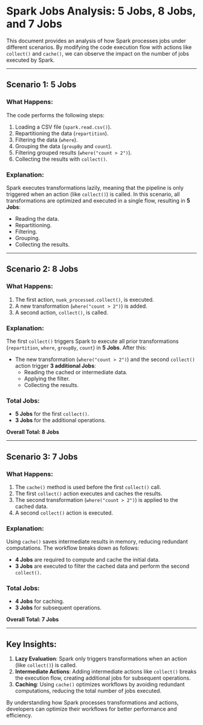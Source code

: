 # Spark Jobs Analysis: 5 Jobs, 8 Jobs, and 7 Jobs

This document provides an analysis of how Spark processes jobs under different scenarios. By modifying the code execution flow with actions like `collect()` and `cache()`, we can observe the impact on the number of jobs executed by Spark.

---

## Scenario 1: **5 Jobs**

### What Happens:

The code performs the following steps:

1. Loading a CSV file (`spark.read.csv()`).
2. Repartitioning the data (`repartition`).
3. Filtering the data (`where`).
4. Grouping the data (`groupBy` and `count`).
5. Filtering grouped results (`where("count > 2")`).
6. Collecting the results with `collect()`.

### Explanation:

Spark executes transformations lazily, meaning that the pipeline is only triggered when an action (like `collect()`) is called. In this scenario, all transformations are optimized and executed in a single flow, resulting in **5 Jobs**:

- Reading the data.
- Repartitioning.
- Filtering.
- Grouping.
- Collecting the results.

---

## Scenario 2: **8 Jobs**

### What Happens:

1. The first action, `nuek_processed.collect()`, is executed.
2. A new transformation (`where("count > 2")`) is added.
3. A second action, `collect()`, is called.

### Explanation:

The first `collect()` triggers Spark to execute all prior transformations (`repartition`, `where`, `groupBy`, `count`) in **5 Jobs**. After this:

- The new transformation (`where("count > 2")`) and the second `collect()` action trigger **3 additional Jobs**:
  - Reading the cached or intermediate data.
  - Applying the filter.
  - Collecting the results.

### Total Jobs:

- **5 Jobs** for the first `collect()`.
- **3 Jobs** for the additional operations.

**Overall Total: 8 Jobs**

---

## Scenario 3: **7 Jobs**

### What Happens:

1. The `cache()` method is used before the first `collect()` call.
2. The first `collect()` action executes and caches the results.
3. The second transformation (`where("count > 2")`) is applied to the cached data.
4. A second `collect()` action is executed.

### Explanation:

Using `cache()` saves intermediate results in memory, reducing redundant computations. The workflow breaks down as follows:

- **4 Jobs** are required to compute and cache the initial data.
- **3 Jobs** are executed to filter the cached data and perform the second `collect()`.

### Total Jobs:

- **4 Jobs** for caching.
- **3 Jobs** for subsequent operations.

**Overall Total: 7 Jobs**

---

## Key Insights:

1. **Lazy Evaluation**: Spark only triggers transformations when an action (like `collect()`) is called.
2. **Intermediate Actions**: Adding intermediate actions like `collect()` breaks the execution flow, creating additional jobs for subsequent operations.
3. **Caching**: Using `cache()` optimizes workflows by avoiding redundant computations, reducing the total number of jobs executed.

By understanding how Spark processes transformations and actions, developers can optimize their workflows for better performance and efficiency.
